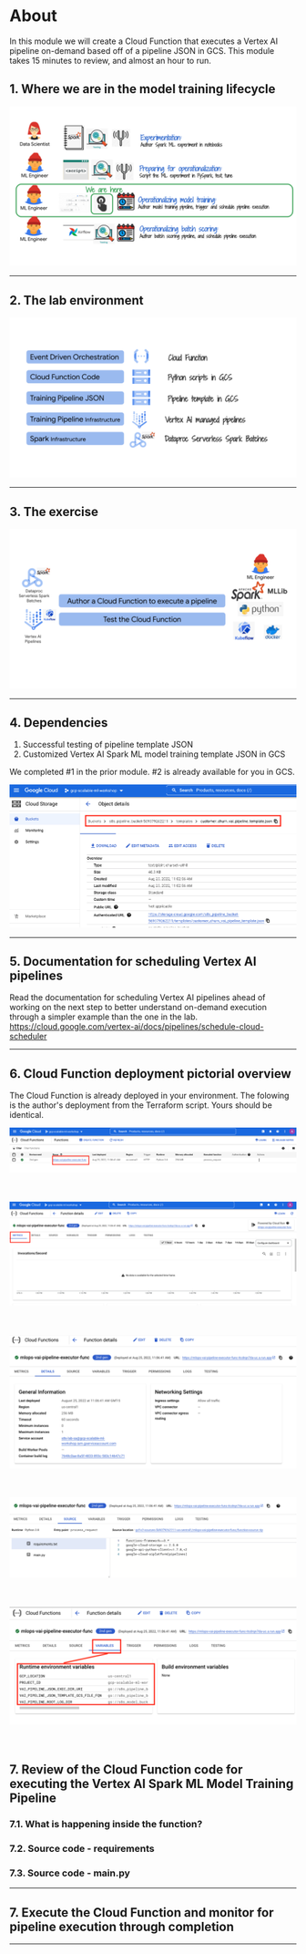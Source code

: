 
# About

In this module we will create a Cloud Function that executes a Vertex AI pipeline on-demand based off of a pipeline JSON in GCS. This module takes 15 minutes to review, and almost an hour to run.

## 1. Where we are in the model training lifecycle

![M6](../06-images/module-6-01.png)   


<hr>

## 2. The lab environment

![M6](../06-images/module-6-02.png)   


<hr>

## 3. The exercise

![M6](../06-images/module-6-03.png)   

<hr>

## 4. Dependencies

1. Successful testing of pipeline template JSON
2. Customized Vertex AI Spark ML model training template JSON in GCS

We completed #1 in the prior module. #2 is already available for you in GCS.

![M6](../06-images/module-6-04.png)   

<hr>

## 5. Documentation for scheduling Vertex AI pipelines

Read the documentation for scheduling Vertex AI pipelines ahead of working on the next step to better understand on-demand execution through a simpler example than the one in the lab.<br>
https://cloud.google.com/vertex-ai/docs/pipelines/schedule-cloud-scheduler

<hr>

## 6. Cloud Function deployment pictorial overview

The Cloud Function is already deployed in your environment. The folowing is the author's deployment from the Terraform script. Yours should be identical.

![M6](../06-images/module-6-05.png)   
<br><br>

![M6](../06-images/module-6-06.png)   
<br><br>

![M6](../06-images/module-6-07.png)   
<br><br>

![M6](../06-images/module-6-08.png)   
<br><br>

![M6](../06-images/module-6-09.png)   
<br><br>




## 7. Review of the Cloud Function code for executing the Vertex AI Spark ML Model Training Pipeline

### 7.1. What is happening inside the function?


### 7.2. Source code - requirements


### 7.3. Source code - main.py


<hr>

## 7. Execute the Cloud Function and monitor for pipeline execution through completion

<hr>
